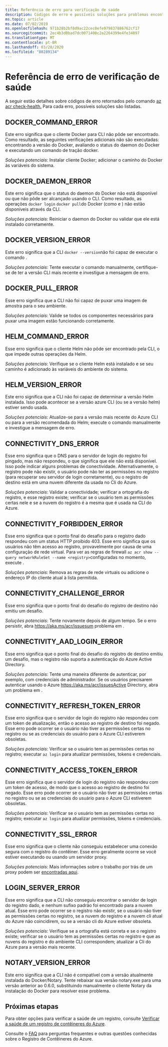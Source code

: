 ```yaml
---
title: Referência de erro para verificação de saúde
description: Códigos de erro e possíveis soluções para problemas encontrados executando o comando de diagnóstico de verificação de saúde az acr no Registro de Contêineres do Azure
ms.topic: article
ms.date: 07/02/2019
ms.openlocfilehash: 971b28b2bf8d9ac22cec0efe979837886762cf17
ms.sourcegitcommit: 2ec4b3d0bad7dc0071400c2a2264399e4fe34897
ms.translationtype: MT
ms.contentlocale: pt-BR
ms.lasthandoff: 03/28/2020
ms.locfileid: "80289134"
---
```

# <a name="health-check-error-reference"></a>Referência de erro de verificação de saúde

A seguir estão detalhes sobre códigos de erro retornados pelo comando [az acr check-health.][az-acr-check-health] Para cada erro, possíveis soluções são listadas.

## <a name="docker_command_error"></a>DOCKER_COMMAND_ERROR

Este erro significa que o cliente Docker para CLI não pôde ser encontrado. Como resultado, as seguintes verificações adicionais não são executadas: encontrando a versão do Docker, avaliando o status do daemon do Docker e executando um comando de tração docker.

*Soluções potenciais*: Instalar cliente Docker; adicionar o caminho do Docker às variáveis do sistema.

## <a name="docker_daemon_error"></a>DOCKER_DAEMON_ERROR

Este erro significa que o status do daemon do Docker não está disponível ou que não pôde ser alcançado usando o CLI. Como resultado, as operações `docker login` `docker pull`do Docker (como e ) não estão disponíveis através da CLI.

*Soluções potenciais*: Reiniciar o daemon do Docker ou validar que ele está instalado corretamente.

## <a name="docker_version_error"></a>DOCKER_VERSION_ERROR

Este erro significa que a CLI `docker --version`não foi capaz de executar o comando .

*Soluções potenciais*: Tente executar o comando manualmente, certifique-se de ter a versão CLI mais recente e investigue a mensagem de erro.

## <a name="docker_pull_error"></a>DOCKER_PULL_ERROR

Esse erro significa que a CLI não foi capaz de puxar uma imagem de amostra para o seu ambiente.

*Soluções potenciais*: Valide se todos os componentes necessários para puxar uma imagem estão funcionando corretamente.

## <a name="helm_command_error"></a>HELM_COMMAND_ERROR

Esse erro significa que o cliente Helm não pôde ser encontrado pela CLI, o que impede outras operações da Helm.

*Soluções potenciais*: Verifique se o cliente Helm está instalado e se seu caminho é adicionado às variáveis do ambiente do sistema.

## <a name="helm_version_error"></a>HELM_VERSION_ERROR

Este erro significa que a CLI não foi capaz de determinar a versão Helm instalada. Isso pode acontecer se a versão azure CLI (ou se a versão helm) estiver sendo usada.

*Soluções potenciais*: Atualize-se para a versão mais recente do Azure CLI ou para a versão recomendada do Helm; execute o comando manualmente e investigue a mensagem de erro.

## <a name="connectivity_dns_error"></a>CONNECTIVITY_DNS_ERROR

Esse erro significa que o DNS para o servidor de login do registro foi pingado, mas não respondeu, o que significa que ele não está disponível. Isso pode indicar alguns problemas de conectividade. Alternativamente, o registro pode não existir, o usuário pode não ter as permissões no registro (para recuperar seu servidor de login corretamente), ou o registro de destino está em uma nuvem diferente da usada no Cli do Azure.

*Soluções potenciais*: Validar a conectividade; verificar a ortografia do registro, e esse registro existe; verificar se o usuário tem as permissões certas nele e se a nuvem do registro é a mesma que é usada na CLI do Azure.

## <a name="connectivity_forbidden_error"></a>CONNECTIVITY_FORBIDDEN_ERROR

Esse erro significa que o ponto final do desafio para o registro dado respondeu com um status HTTP proibido 403. Esse erro significa que os usuários não têm acesso ao registro, provavelmente por causa de uma configuração de rede virtual. Para ver as regras de firewall `az acr show --query networkRuleSet --name <registry>`configuradas no momento, execute .

*Soluções potenciais*: Remova as regras de rede virtuais ou adicione o endereço IP do cliente atual à lista permitida.

## <a name="connectivity_challenge_error"></a>CONNECTIVITY_CHALLENGE_ERROR

Esse erro significa que o ponto final do desafio do registro de destino não emitiu um desafio.

*Soluções potenciais*: Tente novamente depois de algum tempo. Se o erro persistir, abra https://aka.ms/acr/issuesum problema em .

## <a name="connectivity_aad_login_error"></a>CONNECTIVITY_AAD_LOGIN_ERROR

Esse erro significa que o ponto final do desafio do registro de destino emitiu um desafio, mas o registro não suporta a autenticação do Azure Active Directory.

*Soluções potenciais*: Tente uma maneira diferente de autenticar, por exemplo, com credenciais de administrador. Se os usuários precisarem autenticar usando o Azure https://aka.ms/acr/issuesActive Directory, abra um problema em .

## <a name="connectivity_refresh_token_error"></a>CONNECTIVITY_REFRESH_TOKEN_ERROR

Esse erro significa que o servidor de login do registro não respondeu com um token de atualização, então o acesso ao registro de destino foi negado. Esse erro pode ocorrer se o usuário não tiver as permissões certas no registro ou se as credenciais do usuário para o Azure CLI estiverem obsoletas.

*Soluções potenciais*: Verificar se o usuário tem as permissões certas no registro; executar `az login` para atualizar permissões, tokens e credenciais.

## <a name="connectivity_access_token_error"></a>CONNECTIVITY_ACCESS_TOKEN_ERROR

Esse erro significa que o servidor de login do registro não respondeu com um token de acesso, de modo que o acesso ao registro de destino foi negado. Esse erro pode ocorrer se o usuário não tiver as permissões certas no registro ou se as credenciais do usuário para o Azure CLI estiverem obsoletas.

*Soluções potenciais*: Verificar se o usuário tem as permissões certas no registro; executar `az login` para atualizar permissões, tokens e credenciais.

## <a name="connectivity_ssl_error"></a>CONNECTIVITY_SSL_ERROR

Esse erro significa que o cliente não conseguiu estabelecer uma conexão segura com o registro do contêiner. Esse erro geralmente ocorre se você estiver executando ou usando um servidor proxy.

*Soluções potenciais*: Mais informações sobre o trabalho por trás de um proxy podem ser [encontradas aqui](https://github.com/Azure/azure-cli/blob/master/doc/use_cli_effectively.md#working-behind-a-proxy).

## <a name="login_server_error"></a>LOGIN_SERVER_ERROR

Esse erro significa que a CLI não conseguiu encontrar o servidor de login do registro dado, e nenhum sufixo padrão foi encontrado para a nuvem atual. Esse erro pode ocorrer se o registro não existir, se o usuário não tiver as permissões certas no registro, se a nuvem do registro e a nuvem cli atual do Azure não coincidirem, ou se a versão cli do Azure estiver obsoleta.

*Soluções potenciais*: Verifique se a ortografia está correta e se o registro existe; verificar se o usuário tem as permissões certas no registro e que as nuvens do registro e do ambiente CLI correspondem; atualizar a Cli do Azure para a versão mais recente.

## <a name="notary_version_error"></a>NOTARY_VERSION_ERROR

Este erro significa que a CLI não é compatível com a versão atualmente instalada do Docker/Notary. Tente rebaixar sua versão notary.exe para uma versão anterior ao 0.6.0, substituindo manualmente o cliente Notary da instalação do Docker para resolver esse problema.

## <a name="next-steps"></a>Próximas etapas

Para obter opções para verificar a saúde de um registro, consulte [Verificar a saúde de um registro de contêineres do Azure](container-registry-check-health.md).

Consulte o [FAQ](container-registry-faq.md) para perguntas frequentes e outras questões conhecidas sobre o Registro de Contêineres do Azure.





<!-- LINKS - internal -->
[az-acr-check-health]: /cli/azure/acr#az-acr-check-health
